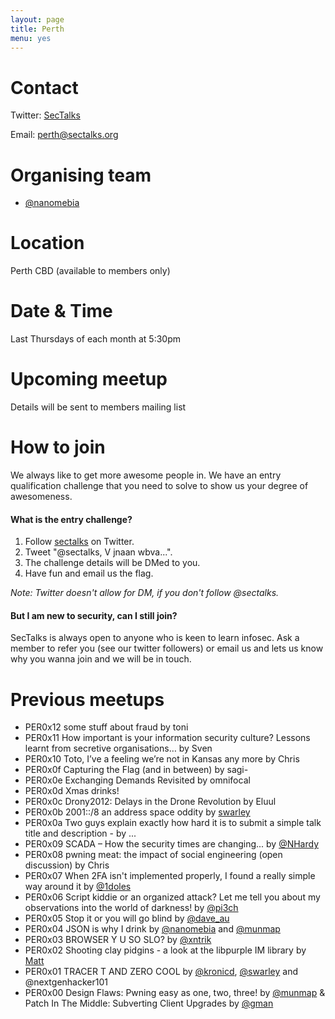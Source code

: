 ```yaml
---
layout: page
title: Perth
menu: yes
---
```


# Contact
Twitter: [SecTalks](https://twitter.com/sectalks)

Email: [perth@sectalks.org](mailto:perth@sectalks.org)

# Organising team

* [@nanomebia](https://twitter.com/nanomebia)

# Location

Perth CBD (available to members only)

# Date & Time

Last Thursdays of each month at 5:30pm

# Upcoming meetup

Details will be sent to members mailing list

# How to join

We always like to get more awesome people in.
We have an entry qualification challenge that you need
to solve to show us your degree of awesomeness.

#### What is the entry challenge?

1. Follow [sectalks](https://twitter.com/sectalks) on Twitter.
1. Tweet "@sectalks, V jnaan wbva...".
1. The challenge details will be DMed to you.
1. Have fun and email us the flag.

*Note: Twitter doesn't allow for DM, if you don't follow @sectalks.*

#### But I am new to security, can I still join?

SecTalks is always open to anyone who is keen to learn infosec.
Ask a member to refer you (see our twitter followers) or email us and
lets us know why you wanna join and we will be in touch.

# Previous meetups

* PER0x12 some stuff about fraud by toni
* PER0x11 How important is your information security culture? Lessons learnt from secretive organisations… by Sven
* PER0x10 Toto, I’ve a feeling we’re not in Kansas any more by Chris
* PER0x0f Capturing the Flag (and in between) by sagi-
* PER0x0e Exchanging Demands Revisited by omnifocal
* PER0x0d Xmas drinks!
* PER0x0c Drony2012: Delays in the Drone Revolution by Eluul
* PER0x0b 2001::/8 an address space oddity by [swarley](https://twitter.com/swarley)
* PER0x0a Two guys explain exactly how hard it is to submit a simple talk title and description - by ...
* PER0x09 SCADA – How the security times are changing... by [@NHardy](https://twitter.com/NHardy)
* PER0x08 pwning meat: the impact of social engineering (open discussion) by Chris
* PER0x07 When 2FA isn't implemented properly, I found a really simple way around it by [@1doles](https://twitter.com/1doles)
* PER0x06 Script kiddie or an organized attack? Let me tell you about my observations into the world of darkness! by [@pi3ch](https://twitter.com/pi3ch)
* PER0x05 Stop it or you will go blind by [@dave_au](https://twitter.com/dave_au)
* PER0x04 JSON is why I drink by [@nanomebia](https://twitter.com/nanomebia) and [@munmap](https://twitter.com/munmap)
* PER0x03 BROWSER Y U SO SLO? by [@xntrik](https://twitter.com/xntrik)
* PER0x02 Shooting clay pidgins - a look at the libpurple IM library by [Matt](https://twitter.com/volvent)
* PER0x01 TRACER T AND ZERO COOL by [@kronicd](https://twitter.com/kronicd), [@swarley](https://twitter.com/swarley) and @nextgenhacker101
* PER0x00 Design Flaws: Pwning easy as one, two, three! by [@munmap](https://twitter.com/munmap) & Patch In The Middle: Subverting Client Upgrades by [@gman](https://twitter.com/gman)

